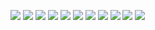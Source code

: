 ![](2022-04-18-16-00-02.png)
![](2022-04-18-18-36-45.png)
![](2022-04-18-20-17-20.png)
![](2022-04-18-20-19-13.png)
![](2022-04-18-20-23-18.png)
![](2022-04-19-14-38-08.png)
![](2022-04-19-14-40-31.png)
![](2022-04-19-14-48-56.png)
![](2022-04-19-14-56-14.png)
![](2022-04-19-15-06-15.png)
![](2022-04-19-15-22-07.png)